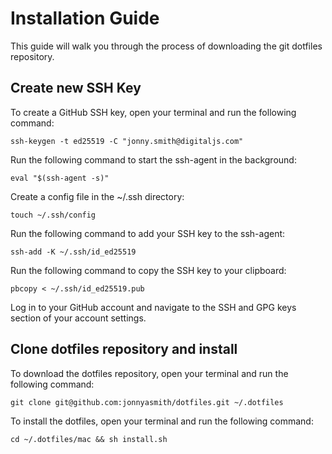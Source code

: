 # Installation Guide

This guide will walk you through the process of downloading the git dotfiles repository.

## Create new SSH Key

To create a GitHub SSH key, open your terminal and run the following command:

```shell
ssh-keygen -t ed25519 -C "jonny.smith@digitaljs.com"
```

Run the following command to start the ssh-agent in the background:

```shell
eval "$(ssh-agent -s)"
```

Create a config file in the ~/.ssh directory:

```shell
touch ~/.ssh/config
```

Run the following command to add your SSH key to the ssh-agent:

```shell
ssh-add -K ~/.ssh/id_ed25519
```

Run the following command to copy the SSH key to your clipboard:

```shell
pbcopy < ~/.ssh/id_ed25519.pub
```

Log in to your GitHub account and navigate to the SSH and GPG keys section of your account settings.

## Clone dotfiles repository and install

To download the dotfiles repository, open your terminal and run the following command:

```shell
git clone git@github.com:jonnyasmith/dotfiles.git ~/.dotfiles
```

To install the dotfiles, open your terminal and run the following command:

```shell
cd ~/.dotfiles/mac && sh install.sh
```
